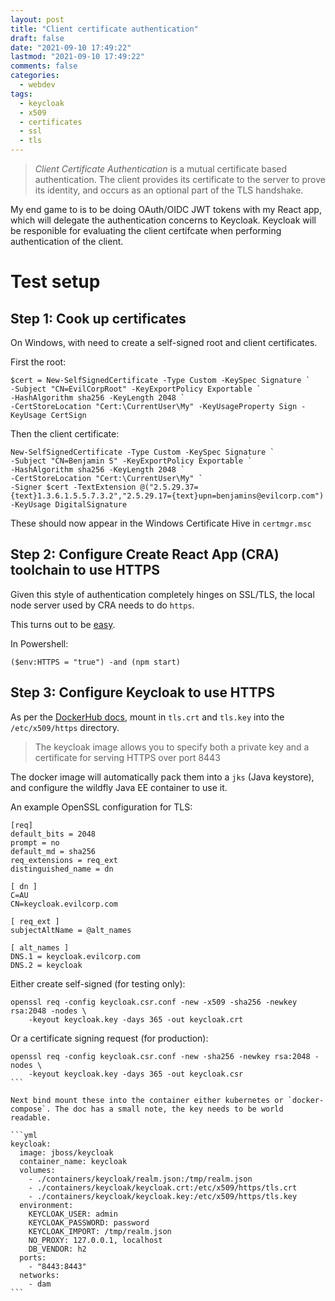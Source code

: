 ```yaml
---
layout: post
title: "Client certificate authentication"
draft: false
date: "2021-09-10 17:49:22"
lastmod: "2021-09-10 17:49:22"
comments: false
categories:
  - webdev
tags:
  - keycloak
  - x509
  - certificates
  - ssl
  - tls
---
```


> _Client Certificate Authentication_ is a mutual certificate based authentication. The client provides its certificate to the server to prove its identity, and occurs as an optional part of the TLS handshake.

My end game to is to be doing OAuth/OIDC JWT tokens with my React app, which will delegate the authentication concerns to Keycloak. Keycloak will be responible for evaluating the client certifcate when performing authentication of the client.

# Test setup

## Step 1: Cook up certificates

On Windows, with need to create a self-signed root and client certificates.

First the root:

```
$cert = New-SelfSignedCertificate -Type Custom -KeySpec Signature `
-Subject "CN=EvilCorpRoot" -KeyExportPolicy Exportable `
-HashAlgorithm sha256 -KeyLength 2048 `
-CertStoreLocation "Cert:\CurrentUser\My" -KeyUsageProperty Sign -KeyUsage CertSign
```

Then the client certificate:

```
New-SelfSignedCertificate -Type Custom -KeySpec Signature `
-Subject "CN=Benjamin S" -KeyExportPolicy Exportable `
-HashAlgorithm sha256 -KeyLength 2048 `
-CertStoreLocation "Cert:\CurrentUser\My" `
-Signer $cert -TextExtension @("2.5.29.37={text}1.3.6.1.5.5.7.3.2","2.5.29.17={text}upn=benjamins@evilcorp.com") -KeyUsage DigitalSignature
```

These should now appear in the Windows Certificate Hive in `certmgr.msc`

## Step 2: Configure Create React App (CRA) toolchain to use HTTPS

Given this style of authentication completely hinges on SSL/TLS, the local node server used by CRA needs to do `https`.

This turns out to be [easy](https://create-react-app.dev/docs/using-https-in-development/).

In Powershell:

```
($env:HTTPS = "true") -and (npm start)
```

## Step 3: Configure Keycloak to use HTTPS

As per the [DockerHub docs](https://hub.docker.com/r/jboss/keycloak/), mount in `tls.crt` and `tls.key` into the `/etc/x509/https` directory.

> The keycloak image allows you to specify both a private key and a certificate for serving HTTPS over port 8443

The docker image will automatically pack them into a `jks` (Java keystore), and configure the wildfly Java EE container to use it.

An example OpenSSL configuration for TLS:

```
[req]
default_bits = 2048
prompt = no
default_md = sha256
req_extensions = req_ext
distinguished_name = dn

[ dn ]
C=AU
CN=keycloak.evilcorp.com

[ req_ext ]
subjectAltName = @alt_names

[ alt_names ]
DNS.1 = keycloak.evilcorp.com
DNS.2 = keycloak
```

Either create self-signed (for testing only):

```
openssl req -config keycloak.csr.conf -new -x509 -sha256 -newkey rsa:2048 -nodes \
    -keyout keycloak.key -days 365 -out keycloak.crt
```

Or a certificate signing request (for production):

````
openssl req -config keycloak.csr.conf -new -sha256 -newkey rsa:2048 -nodes \
    -keyout keycloak.key -days 365 -out keycloak.csr
```

Next bind mount these into the container either kubernetes or `docker-compose`. The doc has a small note, the key needs to be world readable.

```yml
keycloak:
  image: jboss/keycloak
  container_name: keycloak
  volumes:
    - ./containers/keycloak/realm.json:/tmp/realm.json
    - ./containers/keycloak/keycloak.crt:/etc/x509/https/tls.crt
    - ./containers/keycloak/keycloak.key:/etc/x509/https/tls.key
  environment:
    KEYCLOAK_USER: admin
    KEYCLOAK_PASSWORD: password
    KEYCLOAK_IMPORT: /tmp/realm.json
    NO_PROXY: 127.0.0.1, localhost
    DB_VENDOR: h2
  ports:
    - "8443:8443"
  networks:
    - dam
```

